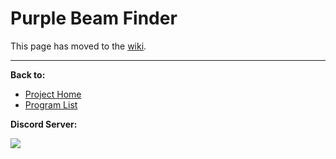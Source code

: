 # Purple Beam Finder

This page has moved to the [wiki](https://github.com/PokemonAutomation/SwSh-Arduino/wiki/Advanced:-PurpleBeamFinder).

<hr>

**Back to:**
- [Project Home](/README.md)
- [Program List](/Documentation/ProgramList.md)

**Discord Server:** 

[<img src="https://canary.discordapp.com/api/guilds/695809740428673034/widget.png?style=banner2">](https://discord.gg/cQ4gWxN)
